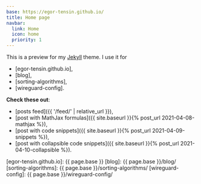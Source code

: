 ```yaml
---
base: https://egor-tensin.github.io/
title: Home page
navbar:
  link: Home
  icon: home
  priority: 1
---
```

This is a preview for my [Jekyll] theme.
I use it for

* [egor-tensin.github.io],
* [blog],
* [sorting-algorithms],
* [wireguard-config].

**Check these out**:

* [posts feed]({{ '/feed/' | relative_url }}),
* [post with MathJax formulas]({{ site.baseurl }}{% post_url 2021-04-08-mathjax %}),
* [post with code snippets]({{ site.baseurl }}{% post_url 2021-04-09-snippets %}),
* [post with collapsible code snippets]({{ site.baseurl }}{% post_url 2021-04-10-collapsible %}).

[Jekyll]: https://jekyllrb.com/
[egor-tensin.github.io]: {{ page.base }}
[blog]: {{ page.base }}/blog/
[sorting-algorithms]: {{ page.base }}/sorting-algorithms/
[wireguard-config]: {{ page.base }}/wireguard-config/
